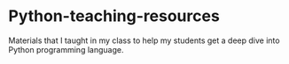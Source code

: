 # Python-teaching-resources
Materials that I taught in my class to help my students get a deep dive into Python programming language. 
